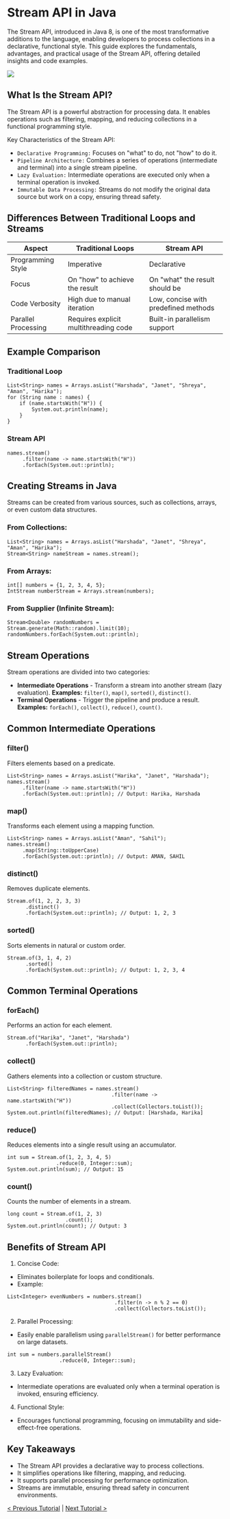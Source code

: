 # Stream API in Java
The Stream API, introduced in Java 8, is one of the most transformative additions to the language, enabling developers to process collections in a declarative, functional style. This guide explores the fundamentals, advantages, and practical usage of the Stream API, offering detailed insights and code examples.

[![](https://markdown-videos-api.jorgenkh.no/youtube/ww78lwi_b94)](https://youtu.be/ww78lwi_b94)

## What Is the Stream API?
The Stream API is a powerful abstraction for processing data. It enables operations such as filtering, mapping, and reducing collections in a functional programming style.

Key Characteristics of the Stream API:
* `Declarative Programming:` Focuses on "what" to do, not "how" to do it.
* `Pipeline Architecture:` Combines a series of operations (intermediate and terminal) into a single stream pipeline.
* `Lazy Evaluation:` Intermediate operations are executed only when a terminal operation is invoked.
* `Immutable Data Processing:` Streams do not modify the original data source but work on a copy, ensuring thread safety.

## Differences Between Traditional Loops and Streams
| Aspect | Traditional Loops | Stream API |
| ----------------|-------|-------|
|    Programming Style     |  Imperative  |  Declarative  |
|    Focus     |  On "how" to achieve the result  |  On "what" the result should be  |
|    Code Verbosity    |  High due to manual iteration  |  Low, concise with predefined methods  |
|    Parallel Processing      |  Requires explicit multithreading code  |  Built-in parallelism support  |

## Example Comparison 
### Traditional Loop
```
List<String> names = Arrays.asList("Harshada", "Janet", "Shreya", "Aman", "Harika");
for (String name : names) {
    if (name.startsWith("H")) {
        System.out.println(name);
    }
}
```

### Stream API
```
names.stream()
     .filter(name -> name.startsWith("H"))
     .forEach(System.out::println);
```

## Creating Streams in Java
Streams can be created from various sources, such as collections, arrays, or even custom data structures.

### From Collections:
```
List<String> names = Arrays.asList("Harshada", "Janet", "Shreya", "Aman", "Harika");
Stream<String> nameStream = names.stream();
```

### From Arrays:
```
int[] numbers = {1, 2, 3, 4, 5};
IntStream numberStream = Arrays.stream(numbers);
```

### From Supplier (Infinite Stream):
```
Stream<Double> randomNumbers = Stream.generate(Math::random).limit(10);
randomNumbers.forEach(System.out::println);
```

## Stream Operations
Stream operations are divided into two categories:
* **Intermediate Operations** - Transform a stream into another stream (lazy evaluation).
**Examples:** `filter()`, `map()`, `sorted()`, `distinct()`.
* **Terminal Operations** - Trigger the pipeline and produce a result.
**Examples:** `forEach()`, `collect()`, `reduce()`, `count()`.

## Common Intermediate Operations
### filter()
Filters elements based on a predicate.
```
List<String> names = Arrays.asList("Harika", "Janet", "Harshada");
names.stream()
     .filter(name -> name.startsWith("H"))
     .forEach(System.out::println); // Output: Harika, Harshada
```

###  map()
Transforms each element using a mapping function.
```
List<String> names = Arrays.asList("Aman", "Sahil");
names.stream()
     .map(String::toUpperCase)
     .forEach(System.out::println); // Output: AMAN, SAHIL
```

### distinct()
Removes duplicate elements.
```
Stream.of(1, 2, 2, 3, 3)
      .distinct()
      .forEach(System.out::println); // Output: 1, 2, 3
```

### sorted()
Sorts elements in natural or custom order.
```
Stream.of(3, 1, 4, 2)
      .sorted()
      .forEach(System.out::println); // Output: 1, 2, 3, 4
```

## Common Terminal Operations
### forEach()
Performs an action for each element.
```
Stream.of("Harika", "Janet", "Harshada")
      .forEach(System.out::println);
```

### collect()
Gathers elements into a collection or custom structure.
```
List<String> filteredNames = names.stream()
                                  .filter(name -> name.startsWith("H"))
                                  .collect(Collectors.toList());
System.out.println(filteredNames); // Output: [Harshada, Harika]
```

### reduce()
Reduces elements into a single result using an accumulator.
```
int sum = Stream.of(1, 2, 3, 4, 5)
                .reduce(0, Integer::sum);
System.out.println(sum); // Output: 15
```

### count()
Counts the number of elements in a stream.
```
long count = Stream.of(1, 2, 3)
                   .count();
System.out.println(count); // Output: 3
```

## Benefits of Stream API
1. Concise Code:
* Eliminates boilerplate for loops and conditionals.
* Example:
```
List<Integer> evenNumbers = numbers.stream()
                                   .filter(n -> n % 2 == 0)
                                   .collect(Collectors.toList());
```

2. Parallel Processing:
* Easily enable parallelism using `parallelStream()` for better performance on large datasets.
```
int sum = numbers.parallelStream()
                 .reduce(0, Integer::sum);
```

3. Lazy Evaluation:
* Intermediate operations are evaluated only when a terminal operation is invoked, ensuring efficiency.

4. Functional Style:
* Encourages functional programming, focusing on immutability and side-effect-free operations.

## Key Takeaways
* The Stream API provides a declarative way to process collections.
* It simplifies operations like filtering, mapping, and reducing.
* It supports parallel processing for performance optimization.
* Streams are immutable, ensuring thread safety in concurrent environments.

[< Previous Tutorial](https://github.com/nakulmitra/java-tutorial/blob/master/java-8-enhancements/doubleColonOperator.md) | [Next Tutorial >](https://github.com/nakulmitra/java-tutorial/blob/master/java-8-enhancements/intermediate-operations.md)